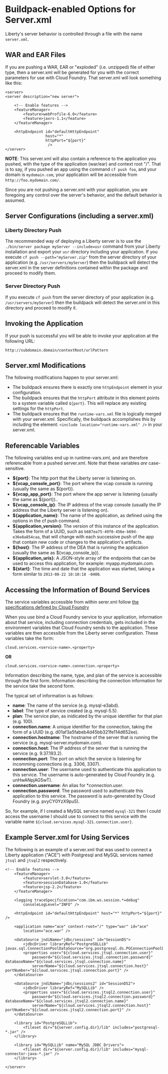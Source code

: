 Buildpack-enabled Options for Server.xml
========================================

Liberty's server behavior is controlled through a file with the name `server.xml`.

## WAR and EAR Files
If you are pushing a WAR, EAR or "exploded" (i.e. unzipped) file of either type, then a 
server.xml will be generated for you with the correct parameters for use 
with Cloud Foundry.  That server.xml will look something like this:

```
<server>
<server description="new server">

    <!-- Enable features -->
    <featureManager>
        <feature>webProfile-6.0</feature>
        <feature>jaxrs-1.1</feature>
    </featureManager>

    <httpEndpoint id="defaultHttpEndpoint"
                  host="*"
                  httpPort="${port}"
                   />    
</server>
```

**NOTE**: This server.xml will also contain a reference to the application
you pushed, with the type of the application (war/ear) and context root "/".  That is to say, if you pushed an app
using the command `cf push foo`, and your domain is `mydomain.com`, your
application will be accessible from `http://foo.mydomain.com/`.

Since you are not pushing a server.xml with your application, you are
foregoing any control over the server's behavior, and the default behavior
is assumed.

## Server Configurations (including a server.xml)

### Liberty Directory Push
The recommended way of deploying a Liberty server is to use the 
`./bin/server package myServer --include=usr` command from your Liberty 
installation and export your `usr` directory including your application. 
If you execute `cf push --path="myServer.zip"` from the server directory
of your application (e.g. `/usr/servers/myServer`) then the buildpack
will detect the server.xml in the server definitions contained within
the package and proceed to modify them.

### Server Directory Push
If you execute `cf push` from the server directory of your application
(e.g. `/usr/servers/myServer`) then the buildpack will detect the server.xml
in this directory and proceed to modify it.  

## Invoking the Application

If your push is successful you will be able to invoke your application at the
following URL:

`http://subdomain.domain/contextRoot/urlPattern`

## Server.xml Modifications

The following modifications happen to your server.xml:

* The buildpack ensures there is exactly one `httpEndpoint` element in your
configuration.
* The buildpack ensures that the `httpPort` attribute in this element
points to a system variable called `${port}`. This will replace any existing
settings for the `httpPort`.
* The buildpack ensures that the `runtime-vars.xml` file is logically merged
with your server.xml.  Specifically, the buildpack accomplishes this by
including the element:
`<include location="runtime-vars.xml" />` in your server.xml.

## Referencable Variables

The following variables end up in runtime-vars.xml, and are therefore
referencable from a pushed server.xml.  Note that these variables *are*
case-sensitive.

* **${port}**: The http port that the Liberty server is listening on.
* **${vcap_console_port}**: The port where the vcap console is running 
(usually the same as ${port}).
* **${vcap_app_port}**: The port where the app server is listening
(usually the same as ${port})..
* **${vcap_console_ip}**: The IP address of the vcap console 
(usually the IP address that the Liberty server is listening on).
* **${application_name}**: The name of the application, as defined using
the options in the cf push command.
* **${application_version}**: The version of this instance of the application.
Takes the form of a UUID, such as `b687ea75-49f0-456e-b69d-e36e8a854caa`, that
will change with each successive push of the app that contain new code or
changes to the application's artifacts.
* **${host}**: The IP address of the DEA that is running the application
(usually the same as ${vcap_console_ip}).
* **${application_uris}**: A JSON-style array of the endpoints that can be
used to access this application, for example: myapp.mydomain.com.
* **${start}**: The time and date that the application was started, taking a
form similar to `2013-08-22 10:10:18 -0400`.

## Accessing the Information of Bound Services

The service variables accessible from within serer.xml follow [the specifications defined by Cloud Foundry](http://docs.cloudfoundry.com/docs/using/services/spring-service-bindings.html#properties)

When you use bind a Cloud Foundry service to your application, information
about that service, including connection credentials, gets included in the
environment variables that Cloud Foundry sends to the application.  These
variables are then accessible from the Liberty server configuration. These
variables take the form:

`cloud.services.<service-name>.<property>`

**OR**

`cloud.services.<service-name>.connection.<property>`

Information describing the name, type, and plan of the service is accessible
through the first form.  Information describing the connection information for
the service take the second form.

The typical set of information is as follows:

* **name**: The name of the service (e.g. mysql-e3abd).
* **label**: The type of service created (e.g. mysql-5.5).
* **plan**: The service plan, as inidicated by the unique identifier for that
plan (e.g. 100).
* **connection.name**: A unique identifier for the connection, taking the form
of a UUID (e.g. d01af3a5fabeb4d45bb321fe114d652ee).
* **connection.hostname**: The hostname of the server that is running the 
service (e.g. mysql-server.mydomain.com).
* **connection.host**: The IP address of the server that is running the
service (e.g. 9.37.193.2).
* **connection.port**: The port on which the service is listening for
incomming connections (e.g. 3306, 3307).
* **connection.user**: The username used to authenticate this application
to this service.  The username is auto-generated by Cloud Foundry (e.g.
unHwANpjAG5wT).
* **connection.username**: An alias for **connection.user*.
* **connection.password**: The password used to authenticate this application
to this service.  The password is auto-generated by Cloud Foundry (e.g.
pvyCY0YzX9pu5).

So, for example, if I created a MySQL service named `mysql-321` then I could
access the username I should use to connect to this service with the variable
name `${cloud.services.mysql-321.connection.user}`.

## Example Server.xml for Using Services

The following is an example of a server.xml that was used to connect a
Liberty application ("ACE") with Postgresql and MySQL services named
`jtsql` and `jtsql2` respectively.

```
<!-- Enable features -->
    <featureManager>
		<feature>servlet-3.0</feature>
		<feature>sessionDatabase-1.0</feature>
		<feature>jsp-2.2</feature>
	</featureManager>

	<logging traceSpecification="com.ibm.ws.session.*=debug"
		consoleLogLevel="INFO" />

	<httpEndpoint id="defaultHttpEndpoint" host="*" httpPort="${port}" />

	<application name="ace" context-root="/" type="war" id="ace"
		location="ace.war" />

	<dataSource jndiName="jdbc/sessions" id="SessionDS">
		<jdbcDriver libraryRef="PostgreSQLLib" javax.sql.ConnectionPoolDataSource="org.postgresql.ds.PGConnectionPoolDataSource"/>
		<properties user="${cloud.services.jtsql.connection.user}"
			password="${cloud.services.jtsql.connection.password}" databaseName="${cloud.services.jtsql.connection.name}"
			serverName="${cloud.services.jtsql.connection.host}" portNumber="${cloud.services.jtsql.connection.port}" />
	</dataSource>

	<dataSource jndiName="jdbc/sessions2" id="SessionDS2">
		<jdbcDriver libraryRef="MySQLLib" />
		<properties user="${cloud.services.jtsql2.connection.user}"
			password="${cloud.services.jtsql2.connection.password}" databaseName="${cloud.services.jtsql2.connection.name}"
			serverName="${cloud.services.jtsql2.connection.host}" portNumber="${cloud.services.jtsql2.connection.port}" />
	</dataSource>

	<library id="PostgreSQLLib">
		<fileset dir="${server.config.dir}/lib" includes="postgresql-*.jar" />
	</library>

	<library id="MySQLLib" name="MySQL JDBC Drivers">
		<fileset dir="${server.config.dir}/lib" includes="mysql-connector-java-*.jar" />
	</library>

</server>
```

